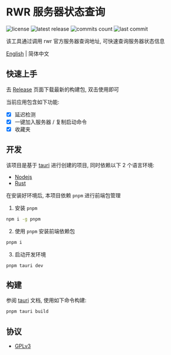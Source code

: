 # RWR 服务器状态查询

![license](https://badgen.net/github/license/Kreedzt/rwr-server-ping)
![latest release](https://badgen.net/github/release/Kreedzt/rwr-server-ping)
![commits count](https://badgen.net/github/commits/Kreedzt/rwr-server-ping)
![last commit](https://badgen.net/github/last-commit/Kreedzt/rwr-server-ping)

该工具通过调用 rwr 官方服务器查询地址, 可快速查询服务器状态信息

[English](README_en.md) | 简体中文

## 快速上手

去 [Release](https://github.com/Kreedzt/rwr-server-ping/releases) 页面下载最新的构建包, 双击使用即可

当前应用包含如下功能:

-   [x] 延迟检测
-   [x] 一键加入服务器 / 复制启动命令
-   [x] 收藏夹

## 开发

该项目是基于 [tauri](https://tauri.app/) 进行创建的项目, 同时依赖以下 2 个语言环境:

-   [Nodejs](https://nodejs.org/en/)
-   [Rust](https://www.rust-lang.org/)

在安装好环境后, 本项目依赖 `pnpm` 进行前端包管理

1. 安装 `pnpm`

```bash
npm i -g pnpm
```

2. 使用 `pnpm` 安装前端依赖包

```bash
pnpm i
```

3. 启动开发环境

```
pnpm tauri dev
```

## 构建

参阅 [tauri](https://tauri.app/zh/v1/guides/building/) 文档, 使用如下命令构建:

```bash
pnpm tauri build
```

## 协议

-   [GPLv3](https://opensource.org/licenses/GPL-3.0)
